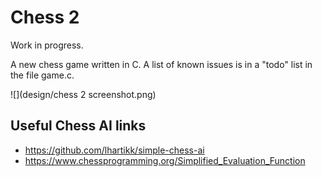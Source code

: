 # Chess 2

Work in progress.

A new chess game written in C. A list of known issues is in a "todo" list in the file game.c.

![](design/chess 2 screenshot.png)

## Useful Chess AI links

* https://github.com/lhartikk/simple-chess-ai
* https://www.chessprogramming.org/Simplified_Evaluation_Function

